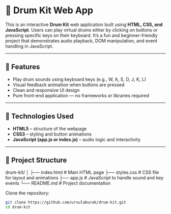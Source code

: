 # 🥁 Drum Kit Web App

This is an interactive **Drum Kit** web application built using **HTML, CSS, and JavaScript**. Users can play virtual drums either by clicking on buttons or pressing specific keys on their keyboard. It’s a fun and beginner-friendly project that demonstrates audio playback, DOM manipulation, and event handling in JavaScript.

---

## 🎯 Features

- Play drum sounds using keyboard keys (e.g., W, A, S, D, J, K, L)
- Visual feedback animation when buttons are pressed
- Clean and responsive UI design
- Pure front-end application — no frameworks or libraries required

---

## 🧰 Technologies Used

- **HTML5** – structure of the webpage  
- **CSS3** – styling and button animations  
- **JavaScript (app.js or index.js)** – audio logic and interactivity

---

## 📁 Project Structure

drum-kit/
│
├── index.html # Main HTML page
├── styles.css # CSS file for layout and animations
├── app.js # JavaScript to handle sound and key events
└── README.md # Project documentation

Clone the repository:
   ```bash
   git clone https://github.com/ursulaburak/drum-kit.git
   cd drum-kit
